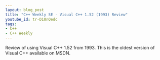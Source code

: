 ```yaml
---
layout: blog_post
title: "C++ Weekly SE - Visual C++ 1.52 (1993) Review"
youtube_id: tr-D10nQedc
tags:
- C++
- C++ Weekly
---
```


Review of using Visual C++ 1.52 from 1993. This is the oldest version of Visual C++ available on MSDN.




